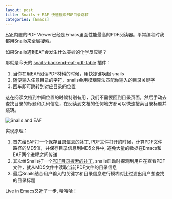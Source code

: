 ```yaml
---
layout: post
title: Snails + EAF 快速搜索PDF目录跳转
categories: [Emacs]
---
```


[EAF](https://github.com/manateelazycat/emacs-application-framework)内置的PDF Viewer已经是Emacs里面性能最高的PDF阅读器。平常编程时我都用[Snails](https://github.com/manateelazycat/snails)来全局搜索。

如果Snails遇到EAF会发生什么美妙的化学反应呢？

那就是今天的 [snails-backend-eaf-pdf-table](https://github.com/manateelazycat/snails/blob/master/snails-backend-eaf-pdf-table.el) 插件：

1. 当你在用EAF阅读PDF材料的时候，用快捷键唤起 snails
2. 随便输入任意目录的字符，snails会用模糊算法匹配你输入的目录关键字
3. 回车即可跳转到对应目录的位置

这在阅读文档到中间位置的时候特别有用，我们不需要回到目录页面，然后手动去查找目录的标题和页码信息，在阅读到文档的任何地方都可以快速搜索目录标题并跳转。

![Snails and EAF]({{site.url}}/pics/snails-and-eaf/snails-and-eaf.gif)

实现原理：

1. 首先给EAF打一个[保存目录信息的补丁](https://github.com/manateelazycat/emacs-application-framework/commit/db85cdc2cfc8407c5cdfe5d308fa6b48d7715e43), PDF文件打开的时候，计算PDF文件路径的MD5值，并保存目录信息到MD5文件中, 避免大量的数据在Emacs和EAF两个进程之间传递
2. 其次给Snails打一个[PDF目录搜索的补丁](https://github.com/manateelazycat/snails/commit/7abde5048fd3af3d0807133bb3e2eb8620ee66c4), snails启动时探测到用户在查看PDF文件，就从MD5文件中读取当前PDF文件的目录信息
3. 最后Snails结合用户输入的关键字和目录信息进行模糊对比过滤出用户想查找的目录标题

Live in Emacs又近了一步, 哈哈哈！
